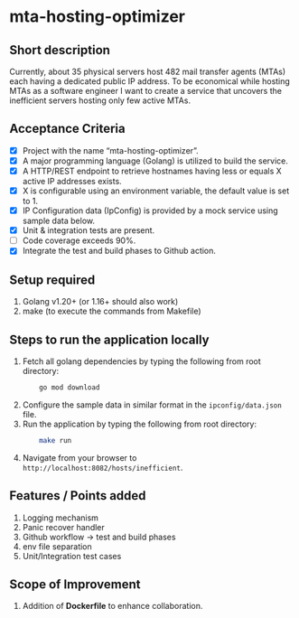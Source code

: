# mta-hosting-optimizer

## Short description
Currently, about 35 physical servers host 482 mail transfer agents (MTAs) each having a dedicated public IP address. To be economical while hosting MTAs as a software engineer I want to create a service that uncovers the inefficient servers hosting only few active MTAs.

## Acceptance Criteria

- [X] Project with the name “mta-hosting-optimizer”.
- [X] A major programming language (Golang) is utilized to build the service.
- [X] A HTTP/REST endpoint to retrieve hostnames having less or equals X active IP
addresses exists.
- [X] X is configurable using an environment variable, the default value is set to 1.
- [X] IP Configuration data (IpConfig) is provided by a mock service using sample data below.
- [X] Unit & integration tests are present. 
- [ ] Code coverage exceeds 90%.
- [X] Integrate the test and build phases to Github action.

## Setup required
1. Golang v1.20+ (or 1.16+ should also work)
1. make (to execute the commands from Makefile)

## Steps to run the application locally
1. Fetch all golang dependencies by typing the following from root directory:
    ```sh
        go mod download
    ```
1. Configure the sample data in similar format in the `ipconfig/data.json` file. 
1. Run the application by typing the following from root directory:
    ```sh
        make run
    ```
1. Navigate from your browser to `http://localhost:8082/hosts/inefficient`.

## Features / Points added
1. Logging mechanism
1. Panic recover handler
1. Github workflow -> test and build phases
1. env file separation
1. Unit/Integration test cases

## Scope of Improvement
1. Addition of **Dockerfile** to enhance collaboration.

